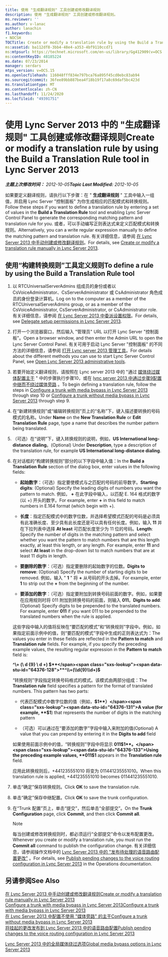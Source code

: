 ```yaml
---
title: 使用 "生成翻译规则" 工具创建或修改翻译规则
description: 使用 "生成翻译规则" 工具创建或修改翻译规则。
ms.reviewer: ''
ms.author: v-lanac
author: lanachin
f1.keywords:
- NOCSH
TOCTitle: Create or modify a translation rule by using the Build a Translation Rule tool
ms:assetid: ba112df8-3bb4-48e4-a353-4bf9110ccd71
ms:mtpsurl: https://technet.microsoft.com/en-us/library/Gg412909(v=OCS.15)
ms:contentKeyID: 48185224
ms.date: 07/23/2014
manager: serdars
mtps_version: v=OCS.15
ms.openlocfilehash: 116048fff834e797bca76a895f45cd0ebc83ab94
ms.sourcegitcommit: 36fee89bb887bea4f18b19f17a8c69daf5bc423d
ms.translationtype: MT
ms.contentlocale: zh-CN
ms.lasthandoff: 11/24/2020
ms.locfileid: "49391751"
---
```

# <a name="create-or-modify-a-translation-rule-by-using-the-build-a-translation-rule-tool-in-lync-server-2013"></a><span data-ttu-id="64376-103">使用 Lync Server 2013 中的 "生成翻译规则" 工具创建或修改翻译规则</span><span class="sxs-lookup"><span data-stu-id="64376-103">Create or modify a translation rule by using the Build a Translation Rule tool in Lync Server 2013</span></span>

<div data-xmlns="http://www.w3.org/1999/xhtml">

<div class="topic" data-xmlns="http://www.w3.org/1999/xhtml" data-msxsl="urn:schemas-microsoft-com:xslt" data-cs="https://msdn.microsoft.com/">

<div data-asp="https://msdn2.microsoft.com/asp">



</div>

<div id="mainSection">

<div id="mainBody"><span data-ttu-id="64376-104">

<span> </span></span><span class="sxs-lookup"><span data-stu-id="64376-104">

<span> </span></span></span>

<span data-ttu-id="64376-105">_**主题上次修改时间：** 2012-10-05_</span><span class="sxs-lookup"><span data-stu-id="64376-105">_**Topic Last Modified:** 2012-10-05_</span></span>

<span data-ttu-id="64376-106">如果要定义翻译规则，请执行以下步骤：在 " **生成翻译规则** " 工具中输入一组值，并启用 Lync Server "控制面板" 为你生成相应的匹配模式和转换规则。</span><span class="sxs-lookup"><span data-stu-id="64376-106">Follow these steps if you want to define a translation rule by entering a set of values in the **Build a Translation Rule** tool and enabling Lync Server Control Panel to generate the corresponding matching pattern and translation rule for you.</span></span> <span data-ttu-id="64376-107">或者，可以手动编写正则表达式来定义匹配模式和转换规则。</span><span class="sxs-lookup"><span data-stu-id="64376-107">Alternatively, you can a write regular expression manually to define the matching pattern and translation rule.</span></span> <span data-ttu-id="64376-108">有关详细信息，请参阅 [在 Lync Server 2013 中手动创建或修改翻译规则](lync-server-2013-create-or-modify-a-translation-rule-manually.md)。</span><span class="sxs-lookup"><span data-stu-id="64376-108">For details, see [Create or modify a translation rule manually in Lync Server 2013](lync-server-2013-create-or-modify-a-translation-rule-manually.md).</span></span>

<div>

## <a name="to-define-a-rule-by-using-the-build-a-translation-rule-tool"></a><span data-ttu-id="64376-109">使用“构建转换规则”工具定义规则</span><span class="sxs-lookup"><span data-stu-id="64376-109">To define a rule by using the Build a Translation Rule tool</span></span>

1.  <span data-ttu-id="64376-110">以 RTCUniversalServerAdmins 组成员的身份或者以 CsVoiceAdministrator、CsServerAdministrator 或 CsAdministrator 角色成员的身份登录计算机。</span><span class="sxs-lookup"><span data-stu-id="64376-110">Log on to the computer as a member of the RTCUniversalServerAdmins group, or as a member of the CsVoiceAdministrator, CsServerAdministrator, or CsAdministrator role.</span></span> <span data-ttu-id="64376-111">有关详细信息，请参阅 [在 Lync Server 2013 中委派设置权限](lync-server-2013-delegate-setup-permissions.md)。</span><span class="sxs-lookup"><span data-stu-id="64376-111">For details, see [Delegate setup permissions in Lync Server 2013](lync-server-2013-delegate-setup-permissions.md).</span></span>

2.  <span data-ttu-id="64376-112">打开一个浏览器窗口，然后输入 "管理员" URL 以打开 Lync Server "控制面板"。</span><span class="sxs-lookup"><span data-stu-id="64376-112">Open a browser window, and then enter the Admin URL to open the Lync Server Control Panel.</span></span> <span data-ttu-id="64376-113">有关可用于启动 Lync Server "控制面板" 的不同方法的详细信息，请参阅 [打开 Lync server 2013 管理工具](lync-server-2013-open-lync-server-administrative-tools.md)。</span><span class="sxs-lookup"><span data-stu-id="64376-113">For details about the different methods you can use to start Lync Server Control Panel, see [Open Lync Server 2013 administrative tools](lync-server-2013-open-lync-server-administrative-tools.md).</span></span>

3.  <span data-ttu-id="64376-114">若要开始定义翻译规则，请按照在 Lync server 2013 中的 "通过 [媒体绕过媒体配置主干](lync-server-2013-configure-a-trunk-with-media-bypass.md) " 中的步骤执行步骤10，或在 [lync server 2013 中通过步骤9配置中继而不绕过媒体旁路](lync-server-2013-configure-a-trunk-without-media-bypass.md) 。</span><span class="sxs-lookup"><span data-stu-id="64376-114">To begin defining a translation rule, follow the steps in [Configure a trunk with media bypass in Lync Server 2013](lync-server-2013-configure-a-trunk-with-media-bypass.md) through step 10 or [Configure a trunk without media bypass in Lync Server 2013](lync-server-2013-configure-a-trunk-without-media-bypass.md) through step 9.</span></span>

4.  <span data-ttu-id="64376-115">在“新建转换规则”或“编辑转换规则”页上的“名称”下，键入描述要转换的号码模式的名称。</span><span class="sxs-lookup"><span data-stu-id="64376-115">Under **Name** on the **New Translation Rule** or **Edit Translation Rule** page, type a name that describes the number pattern being translated.</span></span>

5.  <span data-ttu-id="64376-116">（可选）在“说明”下，键入转换规则的说明，例如，**US International long-distance dialing**。</span><span class="sxs-lookup"><span data-stu-id="64376-116">(Optional) Under **Description**, type a description of the translation rule, for example **US International long-distance dialing**.</span></span>

6.  <span data-ttu-id="64376-117">在对话框的“构建转换规则”部分的以下字段中输入值：</span><span class="sxs-lookup"><span data-stu-id="64376-117">In the **Build a Translation Rule** section of the dialog box, enter values in the following fields:</span></span>
    
      - <span data-ttu-id="64376-118">**起始数字**：（可选）指定要使模式与之匹配的号码的前导数字。</span><span class="sxs-lookup"><span data-stu-id="64376-118">**Starting digits**: (Optional) Specify the leading digits of numbers you want the pattern to match.</span></span> <span data-ttu-id="64376-119">例如， **+** 在此字段中输入，以匹配 E. 164 格式的数字 (以 +) 开头的数字。</span><span class="sxs-lookup"><span data-stu-id="64376-119">For example, enter **+** in this field to match numbers in E.164 format (which begin with +).</span></span>
    
      - <span data-ttu-id="64376-p105">**长度**：指定匹配模式中的数字位数，并选择希望模式匹配的号码是必须具有此准确长度、至少具有此长度还是可以具有任何长度。例如，输入 **11** 并在下拉列表中选择 **At least** 可匹配长度至少为 11 位的号码。</span><span class="sxs-lookup"><span data-stu-id="64376-p105">**Length**: Specify the number of digits in the matching pattern and select whether you want the pattern to match numbers that are this length exactly, at least this length, or any length. For example, enter **11** and select **At least** in the drop-down list to match numbers that are at least 11 digits in length.</span></span>
    
      - <span data-ttu-id="64376-122">**要删除的数字**：（可选）指定要删除的起始数字的位数。</span><span class="sxs-lookup"><span data-stu-id="64376-122">**Digits to remove**: (Optional) Specify the number of starting digits to be removed.</span></span> <span data-ttu-id="64376-123">例如，输入 " **1** " 将 **+** 从号码的开头去掉。</span><span class="sxs-lookup"><span data-stu-id="64376-123">For example, enter **1** to strip out the **+** from the beginning of the number.</span></span>
    
      - <span data-ttu-id="64376-p107">**要添加的数字**：（可选）指定要附加到转换号码前面的数字。例如，如果要在应用规则时将 011 附加到转换号码的前面，则输入 **011**。</span><span class="sxs-lookup"><span data-stu-id="64376-p107">**Digits to add**: (Optional) Specify digits to be prepended to the translated numbers. For example, enter **011** if you want 011 to be prepended to the translated numbers when the rule is applied.</span></span>
    
    <span data-ttu-id="64376-p108">这些字段中输入的值将反映在“要匹配的模式”和“转换规则”字段中。例如，如果指定前面示例中的值，则“要匹配的模式”字段中生成的正则表达式为：</span><span class="sxs-lookup"><span data-stu-id="64376-p108">The values you enter in these fields are reflected in the **Pattern to match** and **Translation rule** fields. For example, if you specify the preceding example values, the resulting regular expression in the **Pattern to match** field is:</span></span>
    
    <span data-ttu-id="64376-128">**^\\+ (\\ d {9} \\ d +) $**</span><span class="sxs-lookup"><span data-stu-id="64376-128">**^\\+(\\d{9}\\d+)$**</span></span>
    
    <span data-ttu-id="64376-p109">“转换规则”字段指定转换号码格式的模式。该模式由两部分组成：</span><span class="sxs-lookup"><span data-stu-id="64376-p109">The **Translation rule** field specifies a pattern for the format of translated numbers. This pattern has two parts:</span></span>
    
      - <span data-ttu-id="64376-131">代表匹配模式中数字位数的值（例如，**$1**）</span><span class="sxs-lookup"><span data-stu-id="64376-131">A value (for example, **$1**) that represents the number of digits in the matching pattern</span></span>
    
      - <span data-ttu-id="64376-132">（可选）可以通过在“要添加的数字”字段中输入来附加的值</span><span class="sxs-lookup"><span data-stu-id="64376-132">(Optional) A value that you can prepend by entering it in the **Digits to add** field</span></span>
    
    <span data-ttu-id="64376-133">如果使用前面示例中的值，“转换规则”字段中将显示 **011$1**。</span><span class="sxs-lookup"><span data-stu-id="64376-133">Using the preceding example values, **011$1** appears in the **Translation rule** field.</span></span>
    
    <span data-ttu-id="64376-134">应用此转换规则后，+441235551010 将变为 011441235551010。</span><span class="sxs-lookup"><span data-stu-id="64376-134">When this translation rule is applied, +441235551010 becomes 011441235551010.</span></span>

7.  <span data-ttu-id="64376-135">单击“确定”保存转换规则。</span><span class="sxs-lookup"><span data-stu-id="64376-135">Click **OK** to save the translation rule.</span></span>

8.  <span data-ttu-id="64376-136">单击“确定”保存中继配置。</span><span class="sxs-lookup"><span data-stu-id="64376-136">Click **OK** to save the trunk configuration.</span></span>

9.  <span data-ttu-id="64376-137">在“Trunk 配置”页上，单击“提交”，然后单击“全部提交”。</span><span class="sxs-lookup"><span data-stu-id="64376-137">On the **Trunk Configuration** page, click **Commit**, and then click **Commit all**.</span></span>
    
    <div>
    

    > [!NOTE]
    > <span data-ttu-id="64376-138">每当创建或修改转换规则时，都必须运行“全部提交”<STRONG></STRONG>命令以发布配置更改。</span><span class="sxs-lookup"><span data-stu-id="64376-138">Whenever you create or modify a translation rule, you must run the <STRONG>Commit all</STRONG> command to publish the configuration change.</span></span> <span data-ttu-id="64376-139">有关详细信息，请参阅操作文档中的 <A href="lync-server-2013-publish-pending-changes-to-the-voice-routing-configuration.md">Lync Server 2013 中的 "发布待处理的语音路由配置更改"</A> 。</span><span class="sxs-lookup"><span data-stu-id="64376-139">For details, see <A href="lync-server-2013-publish-pending-changes-to-the-voice-routing-configuration.md">Publish pending changes to the voice routing configuration in Lync Server 2013</A> in the Operations documentation.</span></span>

    
    </div>

</div>

<div>

## <a name="see-also"></a><span data-ttu-id="64376-140">另请参阅</span><span class="sxs-lookup"><span data-stu-id="64376-140">See Also</span></span>


[<span data-ttu-id="64376-141">在 Lync Server 2013 中手动创建或修改翻译规则</span><span class="sxs-lookup"><span data-stu-id="64376-141">Create or modify a translation rule manually in Lync Server 2013</span></span>](lync-server-2013-create-or-modify-a-translation-rule-manually.md)  
[<span data-ttu-id="64376-142">Configure a trunk with media bypass in Lync Server 2013</span><span class="sxs-lookup"><span data-stu-id="64376-142">Configure a trunk with media bypass in Lync Server 2013</span></span>](lync-server-2013-configure-a-trunk-with-media-bypass.md)  
[<span data-ttu-id="64376-143">在 Lync Server 2013 中配置不使用 "媒体旁路" 的主干</span><span class="sxs-lookup"><span data-stu-id="64376-143">Configure a trunk without media bypass in Lync Server 2013</span></span>](lync-server-2013-configure-a-trunk-without-media-bypass.md)  
[<span data-ttu-id="64376-144">将挂起的更改发布到 Lync Server 2013 中的语音路由配置</span><span class="sxs-lookup"><span data-stu-id="64376-144">Publish pending changes to the voice routing configuration in Lync Server 2013</span></span>](lync-server-2013-publish-pending-changes-to-the-voice-routing-configuration.md)  


[<span data-ttu-id="64376-145">Lync Server 2013 中的全局媒体绕过选项</span><span class="sxs-lookup"><span data-stu-id="64376-145">Global media bypass options in Lync Server 2013</span></span>](lync-server-2013-global-media-bypass-options.md)  
  

<span data-ttu-id="64376-146"></div>

</div>

<span> </span>

</div>

</div>

</span><span class="sxs-lookup"><span data-stu-id="64376-146"></div>

</div>

<span> </span>

</div>

</div>

</span></span></div>

